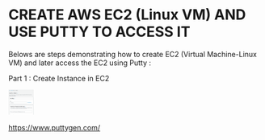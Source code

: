 # CREATE AWS EC2 (Linux VM) AND USE PUTTY TO ACCESS IT

Belows are steps demonstrating how to create EC2 (Virtual Machine-Linux VM) and later access the EC2 using Putty :

Part 1 : Create Instance in EC2

<img src="step1.PNG" alt= “” width="50px" height="50px">



https://www.puttygen.com/
